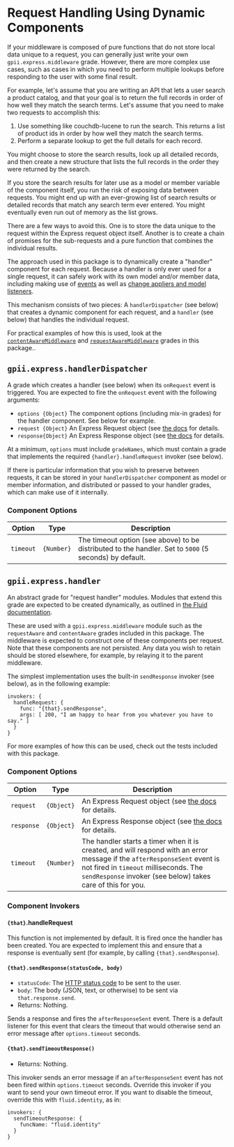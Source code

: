 # Request Handling Using Dynamic Components

If your middleware is composed of pure functions that do not store local data unique to a request, you can generally
just write your own `gpii.express.middleware` grade.  However, there are more complex use cases, such as cases in which
you need to perform multiple lookups before responding to the user with some final result.

For example, let's assume that you are writing an API that lets a user search a product catalog, and that your goal is
to return the full records in order of how well they match the search terms.  Let's assume that  you need to make two
requests to accomplish this:

1. Use something like couchdb-lucene to run the search.  This returns a list of product ids in order by how well they match the search terms.
2. Perform a separate lookup to get the full details for each record.

You might choose to store the search results, look up all detailed records, and then create a new structure that lists the
full records in the order they were returned by the search.

If you store the search results for later use as a model or member variable of the component itself, you run the risk of
exposing data between requests.  You might end up with an ever-growing list of search results or detailed records that
match any search term ever entered.  You might eventually even run out of memory as the list grows.

There are a few ways to avoid this.  One is to store the data unique to the request within the Express request
object itself.  Another is to create a chain of promises for the sub-requests and a pure function that combines the
individual results.

The approach used in this package is to dynamically create a "handler" component for each request.  Because a handler
is only ever used for a single request, it can safely work with its own model and/or member data, including making use
of [events](http://docs.fluidproject.org/infusion/development/InfusionEventSystem.html) as well as
[change appliers and model listeners](http://docs.fluidproject.org/infusion/development/ChangeApplierAPI.html).

This mechanism consists of two pieces: A `handlerDispatcher` (see below) that creates a dynamic component for each
request, and a `handler` (see below) that handles the individual request.

For practical examples of how this is used, look at the [`contentAwareMiddleware`](contentAwareMiddleware.md) and
[`requestAwareMiddleware`](requestAwareMiddleware.md) grades in this package..


## `gpii.express.handlerDispatcher`

A grade which creates a handler (see below) when its `onRequest` event is triggered.  You are expected to fire the
`onRequest` event with the following arguments:

* `options {Object}` The component options (including mix-in grades) for the handler component.  See below for example.
* `request {Object}` An Express Request object (see [the docs](request.md) for details.
* `response{Object}` An Express Response object (see [the docs](response.md) for details.

At a minimum, `options` must include `gradeNames`, which must contain a grade that implements the required
`{handler}.handleRequest` invoker (see below).

If there is particular information that you wish to preserve between requests, it can be stored in your
`handlerDispatcher` component as model or member information, and distributed or passed to your handler grades,
which can make use of it internally.

### Component Options

| Option     | Type       | Description |
| ---------- | ---------- | ----------- |
| `timeout`  | `{Number}` | The timeout option (see above) to be distributed to the handler. Set to `5000` (5 seconds) by default. |


## `gpii.express.handler`

An abstract grade for "request handler" modules.  Modules that extend this grade are expected to be created
dynamically, as outlined in [the Fluid documentation](http://docs.fluidproject.org/infusion/development/SubcomponentDeclaration.html#dynamic-subcomponents-with-a-source-event).

These are used with a `gpii.express.middleware` module such as the `requestAware` and `contentAware` grades included in
this package.  The middleware is expected to construct one of these components per request.  Note that these
components are not persisted.  Any data you wish to retain should be stored elsewhere, for example, by relaying it
to the parent middleware.

The simplest implementation uses the built-in `sendResponse` invoker (see below), as in the following example:

```
invokers: {
  handleRequest: {
    func: "{that}.sendResponse",
    args: [ 200, "I am happy to hear from you whatever you have to say." ]
  }
}
```

For more examples of how this can be used, check out the tests included with this package.


### Component Options

| Option     | Type       | Description |
| ---------- | ---------- | ----------- |
| `request`  | `{Object}` | An Express Request object (see [the docs](request.md) for details. |
| `response` | `{Object}` | An Express Response object (see [the docs](response.md) for details. |
| `timeout`  | `{Number}` | The handler starts a timer when it is created, and will respond with an error message if the `afterResponseSent` event is not fired in `timeout` milliseconds. The `sendResponse` invoker (see below) takes care of this for you. |


### Component Invokers

#### `{that}`.handleRequest

This function is not implemented by default.  It is fired once the handler has been created.  You are expected
to implement this and ensure that a response is eventually sent (for example, by calling `{that}.sendResponse`).

#### `{that}.sendResponse(statusCode, body)`
* `statusCode`: The [HTTP status code](https://en.wikipedia.org/wiki/List_of_HTTP_status_codes) to be sent to the user.
* `body`: The body (JSON, text, or otherwise) to be sent via `that.response.send`.
* Returns: Nothing.

Sends a response and fires the `afterResponseSent` event.  There is a default listener for this event that clears the
timeout that would otherwise send an error message after `options.timeout` seconds.


#### `{that}.sendTimeoutResponse()`
* Returns: Nothing.

This invoker sends an error message if an `afterResponseSent` event has not been fired within `options.timeout` seconds.
Override this invoker if you want to send your own timeout error.  If you want to disable the timeout,
override this with `fluid.identity`, as in:

```
invokers: {
  sendTimeoutResponse: {
    funcName: "fluid.identity"
  }
}
```

